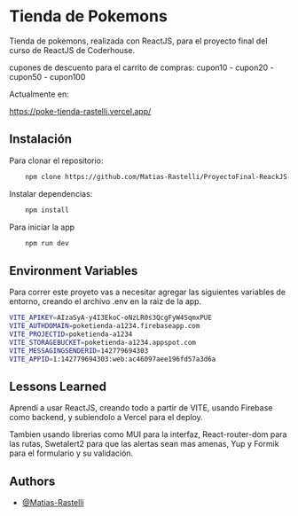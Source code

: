 # Tienda de Pokemons

Tienda de pokemons, realizada con ReactJS, para el proyecto final del curso de ReactJS de Coderhouse.

cupones de descuento para el carrito de compras:
cupon10 - cupon20 - cupon50 - cupon100

Actualmente en:

https://poke-tienda-rastelli.vercel.app/

## Instalación

Para clonar el repositorio:

```bash
    npm clone https://github.com/Matias-Rastelli/ProyectoFinal-ReackJS-Rastelli.git
```

Instalar dependencias:

```bash
    npm install
```

Para iniciar la app

```bash
    npm run dev
```

## Environment Variables

Para correr este proyeto vas a necesitar agregar las siguientes variables de entorno, creando el archivo .env en la raiz de la app.

```bash
VITE_APIKEY=AIzaSyA-y4I3EkoC-oNzLR0s3QcgFyW4SqmxPUE
VITE_AUTHDOMAIN=poketienda-a1234.firebaseapp.com
VITE_PROJECTID=poketienda-a1234
VITE_STORAGEBUCKET=poketienda-a1234.appspot.com
VITE_MESSAGINGSENDERID=142779694303
VITE_APPID=1:142779694303:web:ac46097aee196fd57a3d6a
```

## Lessons Learned

Aprendí a usar ReactJS, creando todo a partir de VITE, usando Firebase como backend, y subiendolo a Vercel para el deploy.

Tambien usando librerias como MUI para la interfaz, React-router-dom para las rutas, Swetalert2 para que las alertas sean mas amenas, Yup y Formik para el formulario y su validación.

## Authors

- [@Matias-Rastelli](https://github.com/Matias-Rastelli)
